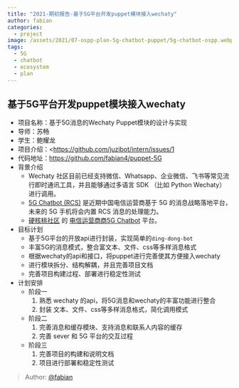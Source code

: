 ```yaml
---
title: "2021-期初报告-基于5G平台开发puppet模块接入wechaty"
author: fabian
categories:
  - project
image: /assets/2021/07-ospp-plan-5g-chatbot-puppet/5g-chatbot-ospp.webp
tags:
  - 5G
  - chatbot
  - ecosystem
  - plan
---
```


## 基于5G平台开发puppet模块接入wechaty

- 项目名称：基于5G消息的Wechaty Puppet模块的设计与实现
- 导师：苏畅
- 学生：鲍耀龙
- 项目介绍：<https://github.com/juzibot/intern/issues/1
- 代码地址：<https://github.com/fabian4/puppet-5G>
- 背景介绍
  - Wechaty 社区目前已经支持微信、Whatsapp、企业微信、飞书等常见流行即时通讯工具，并且能够通过多语言 SDK （比如 Python Wechaty） 进行调用。
  - [5G Chatbot (RCS)](https://wechaty.js.org/2021/03/27/rcs-messaging-chatbot/) 是近期中国电信运营商基于 5G 的消息战略落地平台，未来的 5G 手机将会内置 RCS 消息的处理能力。
  - [硬核桃社区](https://www.5g-msg.com/#/) 的 [电信运营商商5G Chatbot](https://wechaty.js.org/2021/03/27/rcs-messaging-chatbot/) 平台。
- 目标计划
  - 基于5G平台的开放api进行封装，实现简单的`ding-dong-bot`
  - 丰富5G的消息模式，整合富文本、文件、css等多样消息格式
  - 根据wechaty的api和接口，将puppet进行完善使其方便接入wechaty
  - 进行模块拆分、结构解耦，并且完善项目文档
  - 完善项目构建过程、部署进行稳定性测试
- 计划安排
  - 阶段一
    1. 熟悉 wechaty 的api，将5G消息和wechaty的丰富功能进行整合
    2. 封装 文本、文件、css等多样消息格式，简化调用模式
  - 阶段二
    1. 完善消息和缓存模块、支持消息和联系人内容的缓存
    2. 完善 sever 和 5G 平台的交互过程
  - 阶段三
    1. 完善项目的构建和说明文档
    2. 项目进行部署和稳定性测试

> Author: [@fabian](https://github.com/fabian4)